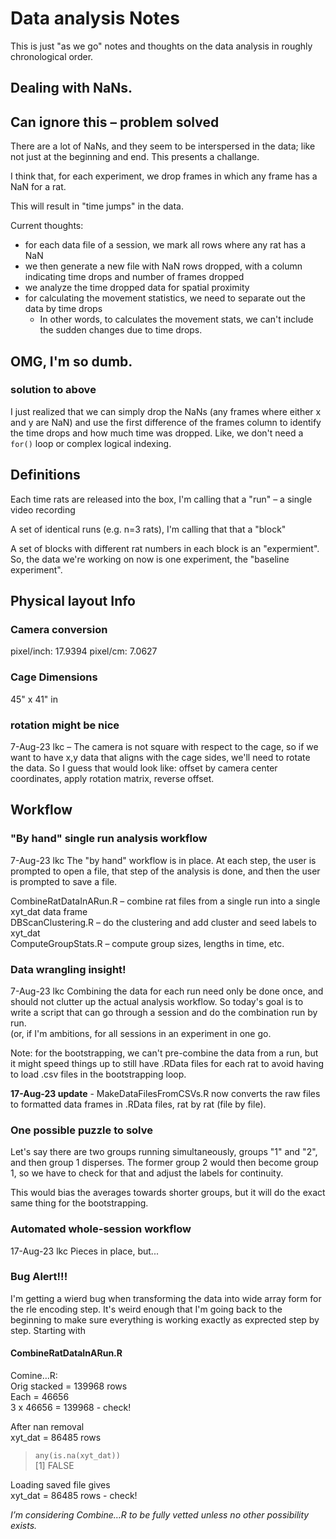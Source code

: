 # Data analysis Notes
This is just "as we go" notes and thoughts on the data analysis in roughly chronological order.

## Dealing with NaNs.
## Can ignore this – problem solved

There are a lot of NaNs, and they seem to be interspersed in the data; like not just at the beginning and end. This presents a challange.

I think that, for each experiment, we drop frames in which any frame has a NaN for a rat.

This will result in "time jumps" in the data.

Current thoughts:
- for each data file of a session, we mark all rows where any rat has a NaN
- we then generate a new file with NaN rows dropped, with a column indicating time drops and number of frames dropped
- we analyze the time dropped data for spatial proximity
- for calculating the movement statistics, we need to separate out the data by time drops
    - In other words, to calculates the movement stats, we can't include the sudden changes due to time drops. 

## OMG, I'm so dumb.
### solution to above

I just realized that we can simply drop the NaNs (any frames where either x and y are NaN) and use the first difference of the frames column to identify the time drops and how much time was dropped. Like, we don't need a `for()` loop or complex logical indexing.

## Definitions

Each time rats are released into the box, I'm calling that a "run" – a single video recording

A set of identical runs (e.g. n=3 rats), I'm calling that that a "block"

A set of blocks with different rat numbers in each block is an "expermient". So, the data we're working on now is one experiment, the "baseline experiment".

## Physical layout Info
### Camera conversion
pixel/inch: 17.9394
pixel/cm: 7.0627

### Cage Dimensions
45" x 41" in 

### rotation might be nice
7-Aug-23 lkc – The camera is not square with respect to the cage, so if we want to have x,y data that aligns with the cage sides, we'll need to rotate the data. So I guess that would look like: offset by camera center coordinates, apply rotation matrix, reverse offset.

## Workflow
### "By hand" single run analysis workflow  
7-Aug-23 lkc The "by hand" workflow is in place. At each step, the user is prompted to open a file, that step of the analysis is done, and then the user is prompted to save a file.

CombineRatDataInARun.R – combine rat files from a single run into a single xyt_dat data frame  
DBScanClustering.R – do the clustering and add cluster and seed labels to xyt_dat  
ComputeGroupStats.R – compute group sizes, lengths in time, etc.

### Data wrangling insight!
7-Aug-23 lkc  Combining the data for each run need only be done once, and should not clutter up the actual analysis workflow.
So today's goal is to write a script that can go through a session and do the combination run by run.  
(or, if I'm ambitions, for all sessions in an experiment in one go.

Note: for the bootstrapping, we can't pre-combine the data from a run, but it might speed things up to still have .RData files for each rat to avoid having to load .csv files in the bootstrapping loop.

**17-Aug-23 update** - MakeDataFilesFromCSVs.R now converts the raw files to formatted data frames in .RData files, rat by rat (file by file).

### One possible puzzle to solve
Let's say there are two groups running simultaneously, groups "1" and "2", and then group 1 disperses. The former group 2 would then become group 1, so we have to check for that and adjust the labels for continuity.

This would bias the averages towards shorter groups, but it will do the exact same thing for the bootstrapping.

### Automated whole-session workflow
17-Aug-23 lkc  Pieces in place, but...

### Bug Alert!!!
I'm getting a wierd bug when transforming the data into wide array form for the rle encoding step. It's weird enough that I'm going back to the beginning to make sure everything is working exactly as exprected step by step.
Starting with
#### CombineRatDataInARun.R
Comine…R:  
Orig stacked = 139968 rows  
Each = 46656   
3 x 46656 = 139968 - check!  

After nan removal  
xyt_dat = 86485 rows  

> `any(is.na(xyt_dat))`  
[1] FALSE

Loading saved file gives  
xyt_dat = 86485 rows - check!

*I’m considering Combine…R to be fully vetted unless no other possibility exists.*



















